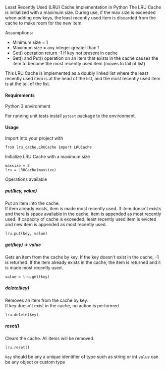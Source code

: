   Least Recently Used (LRU) Cache Implementation in Python
  The LRU Cache is initialized with a maximum size.  During use, if the
  max size is exceeded when adding new keys, the least recently used
  item is discarded from the cache to make room for the new item.

  Assumptions:
  - Minimum size = 1
  - Maximum size = any integer greater than 1
  - Get() operation return -1 if key not present in cache
  - Get() and Put() operation on an item that exists in the cache causes 
    the item to become the most recently used item (moves to tail of list)

  This LRU Cache is implemented as a doubly linked list where the least 
  recently used item is at the head of the list, and the most recently used
  item is at the tail of the list.
  
  #### Requirements
  
  Python 3 environment
  
  For running unit tests install `pytest` package to the environment.
  
  #### Usage
  
  Import into your project with 
  
  ```
  from lru_cache.LRUCache import LRUCache
  ```
  
  Initialize LRU Cache with a maximum size
  ```
  maxsize = 5
  lru = LRUCache(maxsize)
  ```
  
  Operations available
  
  ##### put(key, value)
  Put an item into the cache.  
  If item already exists, item is made most recently used.
  If item doesn't exists and there is space available in the cache, item is appended as
  most recently used.  If capacity of cache is exceeded, least recently used item is evicted
  and new item is appended as most recently used.
  ```
  lru.put(key, value)
  ```
  
  ##### get(key) -> value
  Gets an item from the cache by key. 
  If the key doesn't exist in the cache, -1 is returned.
  If the item already exists in the cache, the item is returned and it is made most recently used.
  ```
  value = lru.get(key)
  ```
  
  ##### delete(key)
  Removes an item from the cache by key.  
  If key doesn't exist in the cache, no action is performed.
  ```
  lru.delete(key)
  ```
  
  ##### reset()
  Clears the cache.  All items will be removed.
  ```
  lru.reset()
  ```
  
  `key` should be any a unique identifier of type such as string or int
  `value` can be any object or custom type
  
